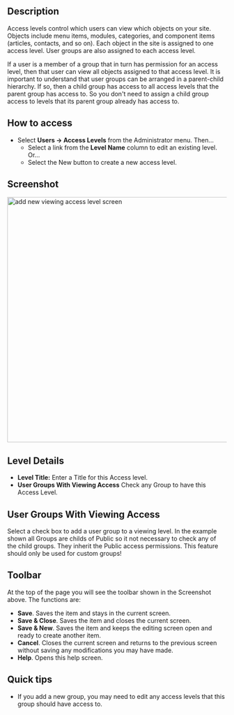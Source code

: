 <!-- Filename: Help4.x:Users:_Edit_Viewing_Access_Level / Display title: Users: Edit Viewing Access Level -->

## Description

Access levels control which users can view which objects on your site.
Objects include menu items, modules, categories, and component items
(articles, contacts, and so on). Each object in the site is assigned to
one access level. User groups are also assigned to each access level.

If a user is a member of a group that in turn has permission for an
access level, then that user can view all objects assigned to that
access level. It is important to understand that user groups can be
arranged in a parent-child hierarchy. If so, then a child group has
access to all access levels that the parent group has access to. So you
don't need to assign a child group access to levels that its parent
group already has access to.

## How to access

- Select **Users → Access Levels** from the Administrator menu.
  Then...
  - Select a link from the **Level Name** column to edit an existing
    level. Or...
  - Select the New button to create a new access level.

## Screenshot

<img
src="https://docs.joomla.org/images/b/b8/Help-4x-users-user-manager-add-new-viewing-access-level-en.png"
decoding="async" data-file-width="600" data-file-height="562"
width="600" height="562"
alt="add new viewing access level screen" />

## Level Details

- **Level Title:** Enter a Title for this Access level.
- **User Groups With Viewing Access** Check any Group to have this
  Access Level.

## User Groups With Viewing Access

Select a check box to add a user group to a viewing level. In the
example shown all Groups are childs of Public so it not necessary to
check any of the child groups. They inherit the Public access
permissions. This feature should only be used for custom groups!

## Toolbar

At the top of the page you will see the toolbar shown in the
Screenshot above. The functions are:

- **Save**. Saves the item and stays in the current screen.
- **Save & Close**. Saves the item and closes the current screen.
- **Save & New**. Saves the item and keeps the editing screen open and
  ready to create another item.
- **Cancel**. Closes the current screen and returns to the previous
  screen without saving any modifications you may have made.
- **Help**. Opens this help screen.

## Quick tips

- If you add a new group, you may need to edit any access levels that
  this group should have access to.
